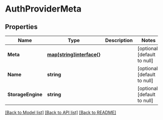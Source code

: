 # AuthProviderMeta

## Properties
Name | Type | Description | Notes
------------ | ------------- | ------------- | -------------
**Meta** | [**map[string]interface{}**](interface{}.md) |  | [optional] [default to null]
**Name** | **string** |  | [optional] [default to null]
**StorageEngine** | **string** |  | [optional] [default to null]

[[Back to Model list]](../README.md#documentation-for-models) [[Back to API list]](../README.md#documentation-for-api-endpoints) [[Back to README]](../README.md)

